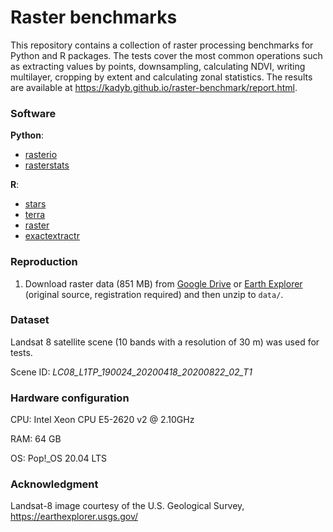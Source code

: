 # Raster benchmarks
This repository contains a collection of raster processing benchmarks for Python and R packages.
The tests cover the most common operations such as extracting values by points, downsampling, calculating NDVI, writing multilayer, cropping by extent and calculating zonal statistics.
The results are available at https://kadyb.github.io/raster-benchmark/report.html.

### Software
**Python**:
- [rasterio](https://github.com/mapbox/rasterio)
- [rasterstats](https://github.com/perrygeo/python-rasterstats)

**R**:
- [stars](https://github.com/r-spatial/stars)
- [terra](https://github.com/rspatial/terra)
- [raster](https://github.com/rspatial/raster)
- [exactextractr](https://github.com/isciences/exactextractr)

### Reproduction
1. Download raster data (851 MB) from [Google Drive](https://drive.google.com/uc?id=1lzglfQJqlQh9OWT_-czc5L0hQ1AhoR8M&export=download) or [Earth Explorer](https://earthexplorer.usgs.gov/) (original source, registration required) and then unzip to `data/`. 

### Dataset
Landsat 8 satellite scene (10 bands with a resolution of 30 m) was used for tests.

Scene ID: *LC08_L1TP_190024_20200418_20200822_02_T1*

### Hardware configuration
CPU: Intel Xeon CPU E5-2620 v2 @ 2.10GHz

RAM: 64 GB

OS: Pop!_OS 20.04 LTS

### Acknowledgment
Landsat-8 image courtesy of the U.S. Geological Survey, https://earthexplorer.usgs.gov/
